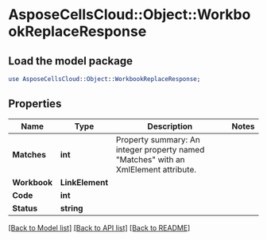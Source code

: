 # AsposeCellsCloud::Object::WorkbookReplaceResponse 

## Load the model package
```perl
use AsposeCellsCloud::Object::WorkbookReplaceResponse;
```

## Properties
Name | Type | Description | Notes
------------ | ------------- | ------------- | -------------
**Matches** | **int** | Property summary: An integer property named "Matches" with an XmlElement attribute. |
**Workbook** | **LinkElement** |  |
**Code** | **int** |  |
**Status** | **string** |  |  

[[Back to Model list]](../README.md#documentation-for-models) [[Back to API list]](../README.md#documentation-for-api-endpoints) [[Back to README]](../README.md)

